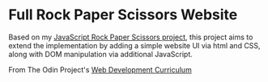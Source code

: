 # Full Rock Paper Scissors Website
Based on my [JavaScript Rock Paper Scissors project](https://github.com/thesofakillers/RockPaperScissors), this project aims to extend the implementation by adding a simple website UI via html and CSS, along with DOM manipulation via additional JavaScript.

From The Odin Project's [Web Development Curriculum](https://www.theodinproject.com/courses/web-development-101)
